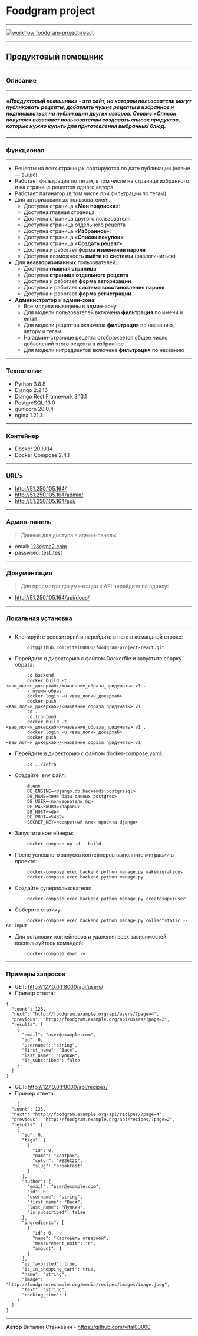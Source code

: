 # Foodgram project
***
[![workflow foodgram-project-react](https://github.com/vital00000/foodgram-project-react/actions/workflows/main.yml/badge.svg)](https://github.com/vital00000/foodgram-project-react/actions/workflows/main.yml)
***
## Продуктовый помощник
***
### Описание
***
##### «**Продуктовый помощник**» - это сайт, на котором пользователи могут публиковать рецепты, добавлять чужие рецепты в избранное и подписываться на публикации других авторов. Сервис «**Список покупок**» позволяет пользователям создавать список продуктов, которые нужно купить для приготовления выбранных блюд.
***
### Функционал
***
- Рецепты на всех страницах сортируются по дате публикации (новые — выше)
- Работает фильтрация по тегам, в том числе на странице избранного и на странице рецептов одного автора
- Работает пагинатор (в том числе при фильтрации по тегам)
- Для авторизованных пользователей:.
   - Доступна страница «**Мои подписки**»:
   - Доступна главная страница
   - Доступна страница другого пользователя
   - Доступна страница отдельного рецепта
   - Доступна страница «**Избранное**»:
   - Доступна страница «**Список покупок**»:
   - Доступна страница «**Создать рецепт**»:
   - Доступна и работает форма **изменения пароля**
   - Доступна возможность **выйти из системы** (разлогиниться)
- Для **неавторизованных** пользователей:.
   - Доступна **главная страница**
   - Доступна **страница отдельного рецепта**
   - Доступна и работает **форма авторизации**
   - Доступна и работает **система восстановления пароля**
   - Доступна и работает **форма регистрации**
- **Администратор** и **админ-зона**:
   - Все модели выведены в админ-зону
   - Для модели пользователей включена **фильтрация** по имени и email
   - Для модели рецептов включена **фильтрация** по названию, автору и тегам
   - На админ-странице рецепта отображается общее число добавлений этого рецепта в избранное
   - Для модели ингредиентов включена **фильтрация** по названию
***
### Технологии
- Python 3.8.8
- Django 2.2.16
- Django Rest Framework 3.13.1
- PostgreSQL 13.0
- gunicorn 20.0.4
- nginx 1.21.3
***
### Контейнер
- Docker 20.10.14
- Docker Compose 2.4.1
***
### URL's
- http://51.250.105.164/
- http://51.250.105.164/admin/
- http://51.250.105.164/api/
***
### Админ-панель
> Данные для доступа в админ-панель:
- email: 123@ma2.com
- password: test_test
***
### Документация
> Для просмотра документации к API перейдите по адресу:
- http://51.250.105.164/api/docs/
***
### Локальная установка
***
- Клонируйте репозиторий и перейдите в него в командной строке:
```
        git@github.com:vital00000/foodgram-project-react.git 
```
- Перейдите в директорию с файлом Dockerfile и запустите сборку образа:
```
        cd backend 
        docker build -t <ваш_логин_докерхаб>/<название_образа_придумать>:v1 .
        - пушим образ
        docker login -u <ваш_логин_докерхаб>
        docker push <ваш_логин_докерхаб>/<название_образа_придумать>:v1 
        cd .. 
        cd frontend 
        docker build -t <ваш_логин_докерхаб>/<название_образа_придумать>:v1 .
        docker login -u <ваш_логин_докерхаб>
        docker push <ваш_логин_докерхаб>/<название_образа_придумать>:v1 
```
- Перейдите в директорию с файлом docker-compose.yaml:
```
        cd ../infra
```
- Создайте .env файл:
```
        #.env
        DB_ENGINE=<django.db.backends.postgresql>
        DB_NAME=<имя базы данных postgres>
        DB_USER=<пользователь бд>
        DB_PASSWORD=<пароль>
        DB_HOST=<db>
        DB_PORT=<5432>
        SECRET_KEY=<секретный ключ проекта django>
```
- Запустите контейнеры:
```
        docker-compose up -d --build
```
- После успешного запуска контейнеров выполните миграции в проекте:
```
        docker-compose exec backend python manage.py makemigrations
        docker-compose exec backend python manage.py
```
- Создайте суперпользователя:
```
        docker-compose exec backend python manage.py createsuperuser
```
- Соберите статику:
```
        docker-compose exec backend python manage.py collectstatic --no-input
```
- Для остановки контейнеров и удаления всех зависимостей воспользуйтесь командой:
```
        docker-compose down -v
```
***
### Примеры запросов
- GET: http://127.0.0.1:8000/api/users/
- Пример ответа:
```
{
  "count": 123,
  "next": "http://foodgram.example.org/api/users/?page=4",
  "previous": "http://foodgram.example.org/api/users/?page=2",
  "results": [
    {
      "email": "user@example.com",
      "id": 0,
      "username": "string",
      "first_name": "Вася",
      "last_name": "Пупкин",
      "is_subscribed": false
    }
  ]
}
```
- GET: http://127.0.0.1:8000/api/recipes/
- Пример ответа:
```
    {
  "count": 123,
  "next": "http://foodgram.example.org/api/recipes/?page=4",
  "previous": "http://foodgram.example.org/api/recipes/?page=2",
  "results": [
    {
      "id": 0,
      "tags": [
        {
          "id": 0,
          "name": "Завтрак",
          "color": "#E26C2D",
          "slug": "breakfast"
        }
      ],
      "author": {
        "email": "user@example.com",
        "id": 0,
        "username": "string",
        "first_name": "Вася",
        "last_name": "Пупкин",
        "is_subscribed": false
      },
      "ingredients": [
        {
          "id": 0,
          "name": "Картофель отварной",
          "measurement_unit": "г",
          "amount": 1
        }
      ],
      "is_favorited": true,
      "is_in_shopping_cart": true,
      "name": "string",
      "image": "http://foodgram.example.org/media/recipes/images/image.jpeg",
      "text": "string",
      "cooking_time": 1
    }
  ]
}
```
***
**Автор**
 Виталий Станкевич - https://github.com/vital00000